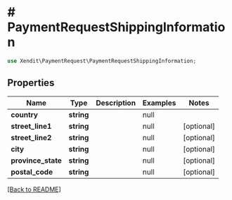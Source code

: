 # # PaymentRequestShippingInformation


```php
use Xendit\PaymentRequest\PaymentRequestShippingInformation;
```

## Properties

Name | Type | Description | Examples | Notes
------------ | ------------- | ------------- | ------------- | ------------- 
**country** | **string** |  | null | 
**street_line1** | **string** |  | null |  [optional]
**street_line2** | **string** |  | null |  [optional]
**city** | **string** |  | null |  [optional]
**province_state** | **string** |  | null |  [optional]
**postal_code** | **string** |  | null |  [optional]

[[Back to README]](../../README.md)
